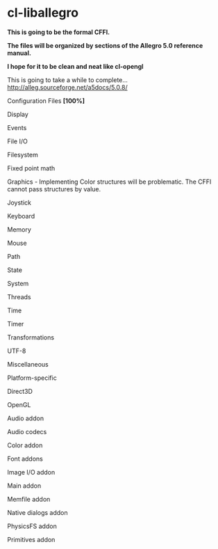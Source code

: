 cl-liballegro
==========
**This is going to be the formal CFFI.**

**The files will be organized by sections of the Allegro 5.0 reference manual.**

**I hope for it to be clean and neat like cl-opengl**

This is going to take a while to complete...
http://alleg.sourceforge.net/a5docs/5.0.8/

Configuration Files **[100%]**

Display

Events

File I/O

Filesystem

Fixed point math

Graphics - Implementing Color structures will be problematic. The CFFI cannot pass structures by value.

Joystick

Keyboard

Memory

Mouse

Path

State

System

Threads

Time

Timer

Transformations

UTF-8

Miscellaneous

Platform-specific

Direct3D

OpenGL

Audio addon

Audio codecs

Color addon

Font addons

Image I/O addon

Main addon

Memfile addon

Native dialogs addon

PhysicsFS addon

Primitives addon
